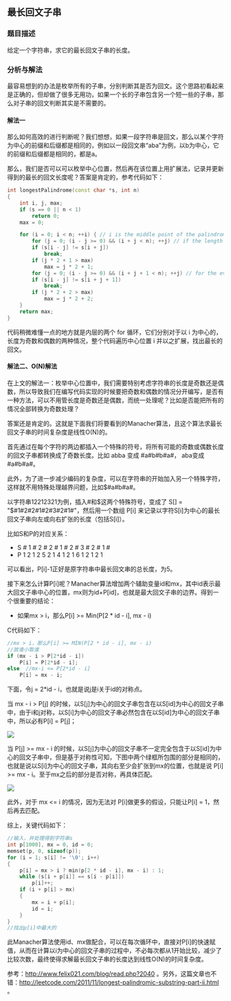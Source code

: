 ## 最长回文子串

### 题目描述
给定一个字符串，求它的最长回文子串的长度。

### 分析与解法
最容易想到的办法是枚举所有的子串，分别判断其是否为回文。这个思路初看起来是正确的，但却做了很多无用功，如果一个长的子串包含另一个短一些的子串，那么对子串的回文判断其实是不需要的。

#### 解法一

那么如何高效的进行判断呢？我们想想，如果一段字符串是回文，那么以某个字符为中心的前缀和后缀都是相同的，例如以一段回文串“aba”为例，以b为中心，它的前缀和后缀都是相同的，都是a。

那么，我们是否可以可以枚举中心位置，然后再在该位置上用扩展法，记录并更新得到的最长的回文长度呢？答案是肯定的，参考代码如下：

```cpp
int longestPalindrome(const char *s, int n)
{
	int i, j, max;
	if (s == 0 || n < 1)
		return 0;
	max = 0;

	for (i = 0; i < n; ++i) { // i is the middle point of the palindrome  
		for (j = 0; (i - j >= 0) && (i + j < n); ++j) // if the length of the palindrome is odd  
		if (s[i - j] != s[i + j])
			break;
		if (j * 2 + 1 > max)
			max = j * 2 + 1;
		for (j = 0; (i - j >= 0) && (i + j + 1 < n); ++j) // for the even case  
		if (s[i - j] != s[i + j + 1])
			break;
		if (j * 2 + 2 > max)
			max = j * 2 + 2;
	}
	return max;
}
```

代码稍微难懂一点的地方就是内层的两个 for 循环，它们分别对于以 i 为中心的，长度为奇数和偶数的两种情况，整个代码遍历中心位置 i 并以之扩展，找出最长的回文。


#### 解法二、O(N)解法

在上文的解法一：枚举中心位置中，我们需要特别考虑字符串的长度是奇数还是偶数，所以导致我们在编写代码实现的时候要把奇数和偶数的情况分开编写，是否有一种方法，可以不用管长度是奇数还是偶数，而统一处理呢？比如是否能把所有的情况全部转换为奇数处理？

答案还是肯定的。这就是下面我们将要看到的Manacher算法，且这个算法求最长回文子串的时间复杂度是线性O(N)的。

首先通过在每个字符的两边都插入一个特殊的符号，将所有可能的奇数或偶数长度的回文子串都转换成了奇数长度。比如 abba 变成 #a#b#b#a#， aba变成 #a#b#a#。 

此外，为了进一步减少编码的复杂度，可以在字符串的开始加入另一个特殊字符，这样就不用特殊处理越界问题，比如$#a#b#a#。

以字符串12212321为例，插入#和$这两个特殊符号，变成了 S[] = "$#1#2#2#1#2#3#2#1#"，然后用一个数组 P[i] 来记录以字符S[i]为中心的最长回文子串向左或向右扩张的长度（包括S[i]）。

比如S和P的对应关系：

 - S  #  1  #  2  #  2  #  1  #  2  #  3  #  2  #  1  #
 - P  1  2  1  2  5  2  1  4  1  2  1  6  1  2  1  2  1

可以看出，P[i]-1正好是原字符串中最长回文串的总长度，为5。

接下来怎么计算P[i]呢？Manacher算法增加两个辅助变量id和mx，其中id表示最大回文子串中心的位置，mx则为id+P[id]，也就是最大回文子串的边界。得到一个很重要的结论：
- 如果mx > i，那么P[i] >= Min(P[2 * id - i], mx - i)

C代码如下：
```c
//mx > i，那么P[i] >= MIN(P[2 * id - i], mx - i)
//故谁小取谁
if (mx - i > P[2*id - i])
    P[i] = P[2*id - i];
else  //mx-i <= P[2*id - i]
    P[i] = mx - i; 
```
下面，令j = 2*id - i，也就是说j是i关于id的对称点。

当 mx - i > P[j] 的时候，以S[j]为中心的回文子串包含在以S[id]为中心的回文子串中，由于i和j对称，以S[i]为中心的回文子串必然包含在以S[id]为中心的回文子串中，所以必有P[i] = P[j]；

![](http://www.felix021.com/blog/attachment/1318476284_79354a47.png)

当 P[j] >= mx - i 的时候，以S[j]为中心的回文子串不一定完全包含于以S[id]为中心的回文子串中，但是基于对称性可知，下图中两个绿框所包围的部分是相同的，也就是说以S[i]为中心的回文子串，其向右至少会扩张到mx的位置，也就是说 P[i] >= mx - i。至于mx之后的部分是否对称，再具体匹配。

![](http://www.felix021.com/blog/attachment/1318478114_4379fb5c.png)

此外，对于 mx <= i 的情况，因为无法对 P[i]做更多的假设，只能让P[i] = 1，然后再去匹配。

综上，关键代码如下：
```c
//输入，并处理得到字符串s
int p[1000], mx = 0, id = 0;
memset(p, 0, sizeof(p));
for (i = 1; s[i] != '\0'; i++) 
{
	p[i] = mx > i ? min(p[2 * id - i], mx - i) : 1;
	while (s[i + p[i]] == s[i - p[i]]) 
		p[i]++;
	if (i + p[i] > mx) 
	{
		mx = i + p[i];
		id = i;
	}
}
//找出p[i]中最大的
```
此Manacher算法使用id、mx做配合，可以在每次循环中，直接对P[i]的快速赋值，从而在计算以i为中心的回文子串的过程中，不必每次都从1开始比较，减少了比较次数，最终使得求解最长回文子串的长度达到线性O(N)的时间复杂度。

参考：http://www.felix021.com/blog/read.php?2040 。另外，这篇文章也不错：http://leetcode.com/2011/11/longest-palindromic-substring-part-ii.html 。
